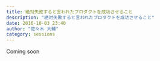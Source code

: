 ```yaml
---
title: 絶対失敗すると言われたプロダクトを成功させること
description: "絶対失敗すると言われたプロダクトを成功させること"
date: 2016-10-03 23:40
author: "佐々木 大輔"
category: sessions
---
```

Coming soon
